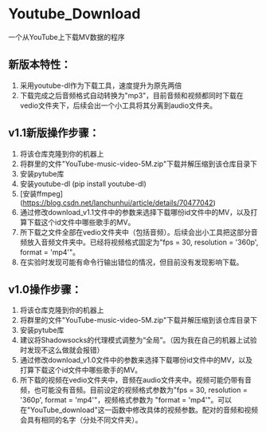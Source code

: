 # Youtube_Download
一个从YouTube上下载MV数据的程序

## 新版本特性：
1. 采用youtube-dl作为下载工具，速度提升为原先两倍
2. 下载完成之后音频格式自动转换为"mp3"，目前音频和视频都同时下载在vedio文件夹下，后续会出一个小工具将其分离到audio文件夹。

## v1.1新版操作步骤：
1. 将该仓库克隆到你的机器上
2. 将群里的文件"YouTube-music-video-5M.zip"下载并解压缩到该仓库目录下
3. 安装pytube库
4. 安装youtube-dl (pip install youtube-dl)
5. [安装ffmpeg] (https://blog.csdn.net/lanchunhui/article/details/70477042)
6. 通过修改download_v1.1文件中的参数来选择下载哪份id文件中的MV，以及打算下载这个id文件中哪些歌手的MV。
7. 所下载之文件全部在vedio文件夹中（包括音频）。后续会出小工具把这部分音频放入音频文件夹中。已经将视频格式固定为"fps = 30, resolution = '360p', format = 'mp4'"。
8. 在实验时发现可能有命令行输出错位的情况，但目前没有发现影响下载。


## v1.0操作步骤：
1. 将该仓库克隆到你的机器上
2. 将群里的文件"YouTube-music-video-5M.zip"下载并解压缩到该仓库目录下
3. 安装pytube库
4. 建议将Shadowsocks的代理模式调整为“全局”。（因为我在自己的机器上试验时发现不这么做就会报错）
5. 通过修改download_v1.0文件中的参数来选择下载哪份id文件中的MV，以及打算下载这个id文件中哪些歌手的MV。
6. 所下载的视频在vedio文件夹中，音频在audio文件夹中。视频可能仍带有音频，也可能没有音频。目前设定的视频格式参数为"fps = 30, resolution = '360p', format = 'mp4'"，视频格式参数为 "format = 'mp4'"。可以在"YouTube_download"这一函数中修改具体的视频参数。配对的音频和视频会具有相同的名字（分处不同文件夹）。
